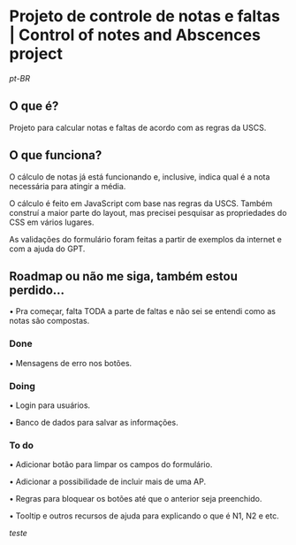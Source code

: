 # Projeto de controle de notas e faltas | Control of notes and Abscences project

*pt-BR*
## O que é? 
Projeto para calcular notas e faltas de acordo com as regras da USCS.

## O que funciona?
O cálculo de notas já está funcionando e, inclusive, indica qual é a nota necessária para atingir a média.

O cálculo é feito em JavaScript com base nas regras da USCS. Também construí a maior parte do layout, mas precisei pesquisar as propriedades do CSS em vários lugares.

As validações do formulário foram feitas a partir de exemplos da internet e com a ajuda do GPT.

## Roadmap ou não me siga, também estou perdido…
• Pra começar, falta TODA a parte de faltas e não sei se entendi como as notas são compostas.

### Done
• Mensagens de erro nos botões.

### Doing
• Login para usuários.

• Banco de dados para salvar as informações.

### To do
• Adicionar botão para limpar os campos do formulário.

• Adicionar a possibilidade de incluir mais de uma AP.

• Regras para bloquear os botões até que o anterior seja preenchido.

• Tooltip e outros recursos de ajuda para explicando o que é N1, N2 e etc.



*teste*

